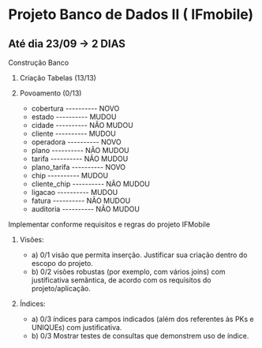 # Projeto Banco de Dados II ( IFmobile)

<h2> Até dia 23/09  -> <bold>2 DIAS</bold></h2>

Construção Banco

1) Criação Tabelas (13/13)
    
2) Povoamento (0/13)
    - cobertura   ---------- NOVO 
    - estado  ---------- MUDOU
    - cidade   ---------- NÃO MUDOU
    - cliente ---------- MUDOU
    - operadora   ---------- NOVO
    - plano   ---------- NÃO MUDOU
    - tarifa   ---------- NÃO MUDOU
    - plano_tarifa   ---------- NOVO
    - chip  ---------- MUDOU
    - cliente_chip   ---------- NÃO MUDOU
    - ligacao  ----------  MUDOU
    - fatura   ---------- NÃO MUDOU
    - auditoria  ---------- NÃO MUDOU


Implementar conforme requisitos e regras do projeto IFMobile

1)	Visões:<br>
    - a) 0/1 visão que permita inserção. Justificar sua criação dentro do escopo do projeto. <br>
    - b) 0/2 visões robustas (por exemplo, com vários joins) com justificativa semântica, de acordo com os requisitos do projeto/aplicação.

2)	Índices:<br>
    - a) 0/3 índices para campos indicados (além dos referentes às PKs e UNIQUEs) com justificativa. <br>
    - b) 0/3 Mostrar testes de consultas que demonstrem uso de índice.  



